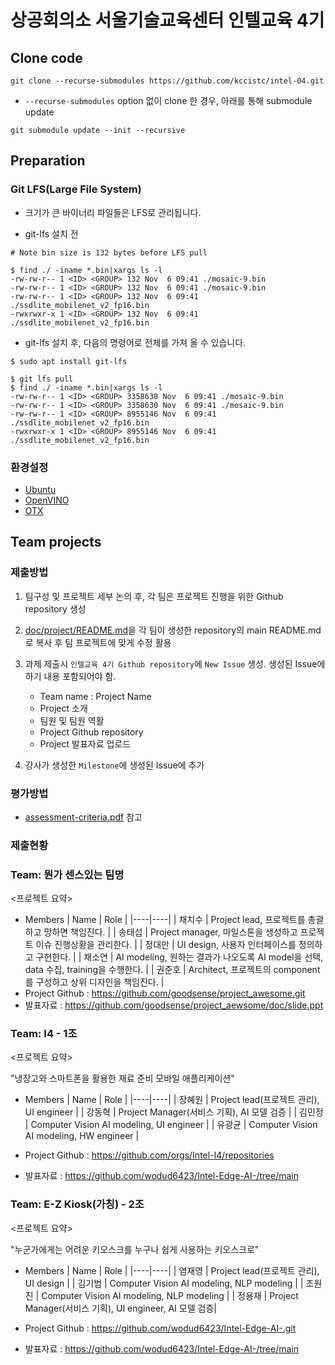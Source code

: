# 상공회의소 서울기술교육센터 인텔교육 4기

## Clone code 

```shell
git clone --recurse-submodules https://github.com/kccistc/intel-04.git
```

* `--recurse-submodules` option 없이 clone 한 경우, 아래를 통해 submodule update

```shell
git submodule update --init --recursive
```

## Preparation

### Git LFS(Large File System)

* 크기가 큰 바이너리 파일들은 LFS로 관리됩니다.

* git-lfs 설치 전

```shell
# Note bin size is 132 bytes before LFS pull

$ find ./ -iname *.bin|xargs ls -l
-rw-rw-r-- 1 <ID> <GROUP> 132 Nov  6 09:41 ./mosaic-9.bin
-rw-rw-r-- 1 <ID> <GROUP> 132 Nov  6 09:41 ./mosaic-9.bin
-rw-rw-r-- 1 <ID> <GROUP> 132 Nov  6 09:41 ./ssdlite_mobilenet_v2_fp16.bin
-rwxrwxr-x 1 <ID> <GROUP> 132 Nov  6 09:41 ./ssdlite_mobilenet_v2_fp16.bin
```

* git-lfs 설치 후, 다음의 명령어로 전체를 가져 올 수 있습니다.

```shell
$ sudo apt install git-lfs

$ git lfs pull
$ find ./ -iname *.bin|xargs ls -l
-rw-rw-r-- 1 <ID> <GROUP> 3358630 Nov  6 09:41 ./mosaic-9.bin
-rw-rw-r-- 1 <ID> <GROUP> 3358630 Nov  6 09:41 ./mosaic-9.bin
-rw-rw-r-- 1 <ID> <GROUP> 8955146 Nov  6 09:41 ./ssdlite_mobilenet_v2_fp16.bin
-rwxrwxr-x 1 <ID> <GROUP> 8955146 Nov  6 09:41 ./ssdlite_mobilenet_v2_fp16.bin
```

### 환경설정

* [Ubuntu](./doc/environment/ubuntu.md)
* [OpenVINO](./doc/environment/openvino.md)
* [OTX](./doc/environment/otx.md)

## Team projects

### 제출방법

1. 팀구성 및 프로젝트 세부 논의 후, 각 팀은 프로젝트 진행을 위한 Github repository 생성

2. [doc/project/README.md](./doc/project/README.md)을 각 팀이 생성한 repository의 main README.md로 복사 후 팀 프로젝트에 맞게 수정 활용

3. 과제 제출시 `인텔교육 4기 Github repository`에 `New Issue` 생성. 생성된 Issue에 하기 내용 포함되어야 함.

    * Team name : Project Name
    * Project 소개
    * 팀원 및 팀원 역활
    * Project Github repository
    * Project 발표자료 업로드

4. 강사가 생성한 `Milestone`에 생성된 Issue에 추가 

### 평가방법

* [assessment-criteria.pdf](./doc/project/assessment-criteria.pdf) 참고

### 제출현황

### Team: 뭔가 센스있는 팀명
<프로젝트 요약>
* Members
  | Name | Role |
  |----|----|
  | 채치수 | Project lead, 프로젝트를 총괄하고 망하면 책임진다. |
  | 송태섭 | Project manager, 마일스톤을 생성하고 프로젝트 이슈 진행상황을 관리한다. |
  | 정대만 | UI design, 사용자 인터페이스를 정의하고 구현한다. |
  | 채소연 | AI modeling, 원하는 결과가 나오도록 AI model을 선택, data 수집, training을 수행한다. |
  | 권준호 | Architect, 프로젝트의 component를 구성하고 상위 디자인을 책임진다. |
* Project Github : https://github.com/goodsense/project_awesome.git
* 발표자료 : https://github.com/goodsense/project_aewsome/doc/slide.ppt


### Team: I4 - 1조
<프로젝트 요약>

"냉장고와 스마트폰을 활용한 재료 준비 모바일 애플리케이션"

* Members
  | Name | Role |
  |----|----|
  | 장혜원 | Project lead(프로젝트 관리), UI engineer  |
  | 강동혁 | Project Manager(서비스 기획), AI 모델 검증   |
  | 김민정 | Computer Vision AI modeling, UI engineer  |
  | 유광균 | Computer Vision AI modeling, HW engineer |
  
* Project Github : https://github.com/orgs/Intel-I4/repositories 
* 발표자료 : https://github.com/wodud6423/Intel-Edge-AI-/tree/main




### Team: E-Z Kiosk(가칭) - 2조
<프로젝트 요약>

"누군가에게는 어려운 키오스크를 누구나 쉽게 사용하는 키오스크로"

* Members
  | Name | Role |
  |----|----|
  | 염재영 | Project lead(프로젝트 관리), UI design  |
  | 김기범 | Computer Vision AI modeling, NLP modeling   |
  | 조원진 | Computer Vision AI modeling, NLP modeling  |
  | 정용재 | Project Manager(서비스 기획), UI engineer, AI 모델 검증|
  
* Project Github : https://github.com/wodud6423/Intel-Edge-AI-.git
* 발표자료 : https://github.com/wodud6423/Intel-Edge-AI-/tree/main

